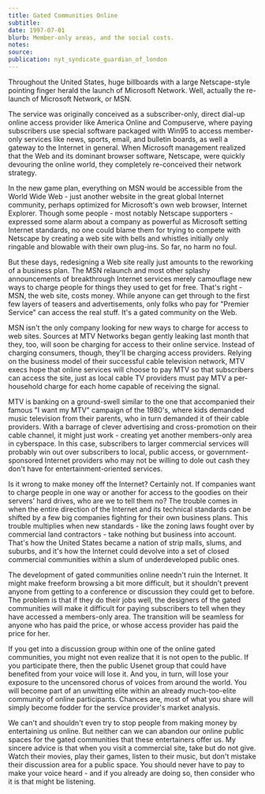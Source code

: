 ```yaml
---
title: Gated Communities Online
subtitle:
date: 1997-07-01
blurb: Member-only areas, and the social costs.
notes:
source:
publication: nyt_syndicate_guardian_of_london
---
```


Throughout the United States, huge billboards with a large Netscape-style pointing finger herald the launch of Microsoft Network. Well, actually the re-launch of Microsoft Network, or MSN.

The service was originally conceived as a subscriber-only, direct dial-up online access provider like America Online and Compuserve, where paying subscribers use special software packaged with Win95 to access member-only services like news, sports, email, and bulletin boards, as well a gateway to the Internet in general. When Microsoft management realized that the Web and its dominant browser software, Netscape, were quickly devouring the online world, they completely re-conceived their network strategy.

In the new game plan, everything on MSN would be accessible from the World Wide Web - just another website in the great global Internet community, perhaps optimized for Microsoft's own web browser, Internet Explorer. Though some people - most notably Netscape supporters - expressed some alarm about a company as powerful as Microsoft setting Internet standards, no one could blame them for trying to compete with Netscape by creating a web site with bells and whistles initially only ringable and blowable with their own plug-ins. So far, no harm no foul.

But these days, redesigning a Web site really just amounts to the reworking of a business plan. The MSN relaunch and most other splashy announcements of breakthrough Internet services merely camouflage new ways to charge people for things they used to get for free. That's right - MSN, the web site, costs money. While anyone can get through to the first few layers of teasers and advertisements, only folks who pay for "Premier Service" can access the real stuff. It's a gated community on the Web.

MSN isn't the only company looking for new ways to charge for access to web sites. Sources at MTV Networks began gently leaking last month that they, too, will soon be charging for access to their online service. Instead of charging consumers, though, they'll be charging access providers. Relying on the business model of their successful cable television network, MTV execs hope that online services will choose to pay MTV so that subscribers can access the site, just as local cable TV providers must pay MTV a per-household charge for each home capable of receiving the signal.

MTV is banking on a ground-swell similar to the one that accompanied their famous "I want my MTV" campaign of the 1980's, where kids demanded music television from their parents, who in turn demanded it of their cable providers. With a barrage of clever advertising and cross-promotion on their cable channel, it might just work - creating yet another members-only area in cyberspace. In this case, subscribers to larger commercial services will probably win out over subscribers to local, public access, or government-sponsored Internet providers who may not be willing to dole out cash they don't have for entertainment-oriented services.

Is it wrong to make money off the Internet? Certainly not. If companies want to charge people in one way or another for access to the goodies on their servers' hard drives, who are we to tell them no? The trouble comes in when the entire direction of the Internet and its technical standards can be shifted by a few big companies fighting for their own business plans. This trouble multiplies when new standards - like the zoning laws fought over by commercial land contractors - take nothing but business into account. That's how the United States became a nation of strip malls, slums, and suburbs, and it's how the Internet could devolve into a set of closed commercial communities within a slum of underdeveloped public ones.

The development of gated communities online needn't ruin the Internet. It might make freeform browsing a bit more difficult, but it shouldn't prevent anyone from getting to a conference or discussion they could get to before. The problem is that if they do their jobs well, the designers of the gated communities will make it difficult for paying subscribers to tell when they have accessed a members-only area. The transition will be seamless for anyone who has paid the price, or whose access provider has paid the price for her.

If you get into a discussion group within one of the online gated communities, you might not even realize that it is not open to the public. If you participate there, then the public Usenet group that could have benefited from your voice will lose it. And you, in turn, will lose your exposure to the uncensored chorus of voices from around the world. You will become part of an unwitting elite within an already much-too-elite community of online participants. Chances are, most of what you share will simply become fodder for the service provider's market analysis.

We can't and shouldn't even try to stop people from making money by entertaining us online. But neither can we can abandon our online public spaces for the gated communities that these entertainers offer us. My sincere advice is that when you visit a commercial site, take but do not give. Watch their movies, play their games, listen to their music, but don't mistake their discussion area for a public space. You should never have to pay to make your voice heard - and if you already are doing so, then consider who it is that might be listening.

